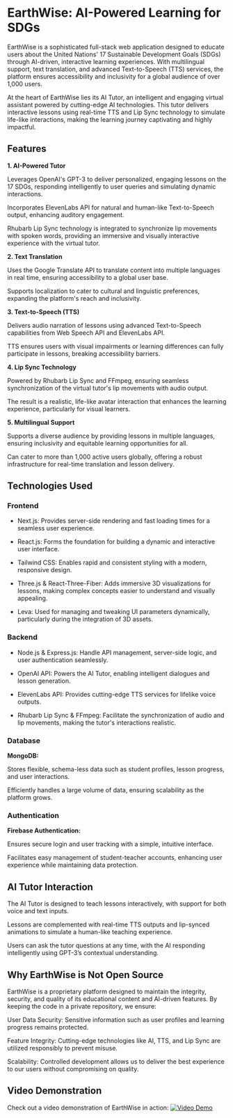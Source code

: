 # EarthWise: AI-Powered Learning for SDGs

EarthWise is a sophisticated full-stack web application designed to educate users about the United Nations' 17 Sustainable Development Goals (SDGs) through AI-driven, interactive learning experiences. With multilingual support, text translation, and advanced Text-to-Speech (TTS) services, the platform ensures accessibility and inclusivity for a global audience of over 1,000 users.

At the heart of EarthWise lies its AI Tutor, an intelligent and engaging virtual assistant powered by cutting-edge AI technologies. This tutor delivers interactive lessons using real-time TTS and Lip Sync technology to simulate life-like interactions, making the learning journey captivating and highly impactful.

## Features

**1. AI-Powered Tutor**

Leverages OpenAI's GPT-3 to deliver personalized, engaging lessons on the 17 SDGs, responding intelligently to user queries and simulating dynamic interactions.

Incorporates ElevenLabs API for natural and human-like Text-to-Speech output, enhancing auditory engagement.

Rhubarb Lip Sync technology is integrated to synchronize lip movements with spoken words, providing an immersive and visually interactive experience with the virtual tutor.

**2. Text Translation**

Uses the Google Translate API to translate content into multiple languages in real time, ensuring accessibility to a global user base.

Supports localization to cater to cultural and linguistic preferences, expanding the platform's reach and inclusivity.

**3. Text-to-Speech (TTS)**

Delivers audio narration of lessons using advanced Text-to-Speech capabilities from Web Speech API and ElevenLabs API.

TTS ensures users with visual impairments or learning differences can fully participate in lessons, breaking accessibility barriers.

**4. Lip Sync Technology**

Powered by Rhubarb Lip Sync and FFmpeg, ensuring seamless synchronization of the virtual tutor's lip movements with audio output.

The result is a realistic, life-like avatar interaction that enhances the learning experience, particularly for visual learners.

**5. Multilingual Support**

Supports a diverse audience by providing lessons in multiple languages, ensuring inclusivity and equitable learning opportunities for all.

Can cater to more than 1,000 active users globally, offering a robust infrastructure for real-time translation and lesson delivery.

## Technologies Used

### Frontend

- Next.js: Provides server-side rendering and fast loading times for a seamless user experience.

- React.js: Forms the foundation for building a dynamic and interactive user interface.

- Tailwind CSS: Enables rapid and consistent styling with a modern, responsive design.

- Three.js & React-Three-Fiber: Adds immersive 3D visualizations for lessons, making complex concepts easier to understand and visually appealing.

- Leva: Used for managing and tweaking UI parameters dynamically, particularly during the integration of 3D assets.

### Backend

- Node.js & Express.js: Handle API management, server-side logic, and user authentication seamlessly.

- OpenAI API: Powers the AI Tutor, enabling intelligent dialogues and lesson generation.

- ElevenLabs API: Provides cutting-edge TTS services for lifelike voice outputs.

- Rhubarb Lip Sync & FFmpeg: Facilitate the synchronization of audio and lip movements, making the tutor's interactions realistic.

### Database

**MongoDB:**

Stores flexible, schema-less data such as student profiles, lesson progress, and user interactions.

Efficiently handles a large volume of data, ensuring scalability as the platform grows.

### Authentication

**Firebase Authentication:**

Ensures secure login and user tracking with a simple, intuitive interface.

Facilitates easy management of student-teacher accounts, enhancing user experience while maintaining data protection.

## AI Tutor Interaction

The AI Tutor is designed to teach lessons interactively, with support for both voice and text inputs.

Lessons are complemented with real-time TTS outputs and lip-synced animations to simulate a human-like teaching experience.

Users can ask the tutor questions at any time, with the AI responding intelligently using GPT-3’s contextual understanding.


## Why EarthWise is Not Open Source

EarthWise is a proprietary platform designed to maintain the integrity, security, and quality of its educational content and AI-driven features. By keeping the code in a private repository, we ensure:

User Data Security: Sensitive information such as user profiles and learning progress remains protected.

Feature Integrity: Cutting-edge technologies like AI, TTS, and Lip Sync are utilized responsibly to prevent misuse.

Scalability: Controlled development allows us to deliver the best experience to our users without compromising on quality.

## Video Demonstration
Check out a video demonstration of EarthWise in action:
[![Video Demo](https://github.com/user-attachments/assets/f1d3231a-a5bb-405e-b3d6-fabf4ff02fa9)](https://www.youtube.com/watch?v=tTb7bpY6oPw)


